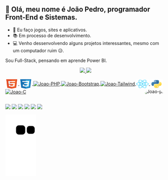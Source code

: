 ## 👋 Olá, meu nome é João Pedro, programador Front-End e Sistemas.

- 👀 Eu faço jogos, sites e aplicativos.
- 📚 Em processo de desenvolvimento.
- 💻 Venho dessenvolvendo alguns projetos interessantes, mesmo com um computador ruim 😥.

Sou Full-Stack, pensando em aprende Power BI.

<div align="center">
  <a href="https://github.com/legonnexon">
  <img height="180em" src="https://github-readme-stats.vercel.app/api?username=legonnexon&show_icons=true&theme=dracula&include_all_commits=true&count_private=true"/>
  <img height="180em" src="https://github-readme-stats.vercel.app/api/top-langs/?username=legonnexon&layout=compact&langs_count=7&theme=dracula"/>
</div>
<div style="display: inline_block"><br>
  <img align="center" alt="Joao-HTML" height="30" width="40" src="https://raw.githubusercontent.com/devicons/devicon/master/icons/html5/html5-original.svg">
  <img align="center" alt="Joao-CSS" height="30" width="40" src="https://raw.githubusercontent.com/devicons/devicon/master/icons/css3/css3-original.svg">
  <img align="center" alt="Joao-PHP" height="30" width="40" src="https://cdn.jsdelivr.net/gh/devicons/devicon/icons/php/php-plain.svg">
  <img align="center" alt="Joao-Bootstrap" height="30" width="40" src="https://cdn.jsdelivr.net/gh/devicons/devicon/icons/bootstrap/bootstrap-original.svg" />
  <img align="center" alt="Joao-Tailwind" height="30" width="40" src="https://cdn.jsdelivr.net/gh/devicons/devicon/icons/tailwindcss/tailwindcss-plain.svg">
  <img align="center" alt="Joao-React" height="30" width="40" src="https://raw.githubusercontent.com/devicons/devicon/master/icons/react/react-original.svg">
  <img align="center" alt="Joao-Python" height="30" width="40" src="https://raw.githubusercontent.com/devicons/devicon/master/icons/python/python-original.svg">
  <img align="center" alt="Joao-C" height="30" width="40" src="https://cdn.jsdelivr.net/gh/devicons/devicon/icons/c/c-original.svg">
  <img align="right" alt="Joao-pic" height="150" style="border-radius:50px;"
src="https://cdn.discordapp.com/attachments/936489798795935857/1005529269163806720/avatar_luffy.jpg">
</div>

##

<div>
  <a href="https://www.instagram.com/lobinhojbl/" target="_blank"><img src="https://img.shields.io/badge/-Instagram-%23E4405F?style=for-the-badge&logo=instagram&logoColor=white"></a>
  <a href="https://codepen.io/joaobarcellos" target="_blank"><img src="https://img.shields.io/badge/Codepen-000000?style=for-the-badge&logo=codepen&logoColor=white"></a>
  <a href="https://discord.gg/FVyytsweRd" target="_blank"><img src="https://img.shields.io/badge/Discord-7289DA?style=for-the-badge&logo=discord&logoColor=white"></a> 
  <a href="mailto:joaobarc4@gmail.com"><img src="https://img.shields.io/badge/-Gmail-%23333?style=for-the-badge&logo=gmail&logoColor=white"></a>
  <a href="https://www.linkedin.com/in/jo%C3%A3o-barcellos-56521a233/" target="_blank"><img src="https://img.shields.io/badge/-LinkedIn-%230077B5?style=for-the-badge&logo=linkedin&logoColor=white"></a> 
  <a href="https://myanimelist.net/profile/Legonnexon" target="_blank"><img src="https://img.shields.io/badge/Myanimelist-2E51A2?style=for-the-badge&logo=myanimelist&logoColor=white"></a>
  
  ![Snake animation](https://github.com/legonnexon/legonnexon/blob/output/github-contribution-grid-snake.svg)
  
</div>
